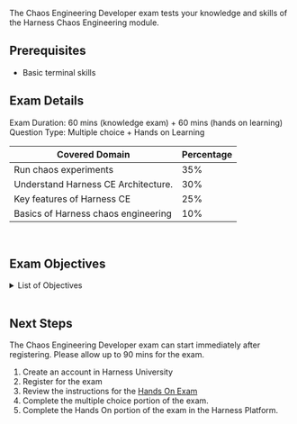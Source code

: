 The Chaos Engineering Developer exam tests your knowledge and skills of the Harness Chaos Engineering module.

## Prerequisites

- Basic terminal skills

## Exam Details

Exam Duration: 60 mins (knowledge exam) + 60 mins (hands on learning) <br/>
Question Type: Multiple choice + Hands on Learning

| Covered Domain                      | Percentage |
| ----------------------------------- | ---------- |
| Run chaos experiments               | 35%        |
| Understand Harness CE Architecture. | 30%        |
| Key features of Harness CE          | 25%        |
| Basics of Harness chaos engineering | 10%        |

<br />

## Exam Objectives

<details>
<summary>List of Objectives</summary>

The following is a detailed list of exam objectives:

| #   | Objectives                                             |
| --- | ------------------------------------------------------ |
| 1   | **Understanding Harness Chaos Engineering (CE)**       |
| 1.1 | Introduction to Chaos Engineering and generic concepts |
| 2   | Architecture                                           |
| 2.1 | Anatomy of a Chaos Experiment in Harness CE            |
| 2.2 | Harness CE Architecture                                |
| 2.3 | Connecting to Harness CE using Chaos Infrastructures   |
| 3   | **Key features of Harness CE**                         |
| 3.1 | Harness CE Resilience Probes                           |
| 3.2 | Chaos guard in Harness CE                              |
| 3.3 | Chaos dashboards in Harness CE                         |
| 4   | **Run chaos experiments on various platforms**         |
| 4.1 | Kubernetes chaos faults in Harness CE                  |
| 4.2 | AWS chaos faults in Harness CE                         |
| 4.3 | Azure chaos faults in Harness CE                       |
| 4.4 | GCP chaos faults in Harness CE                         |

</details>

<br />

## Next Steps

The Chaos Engineering Developer exam can start immediately after registering. Please allow up to 90 mins for the exam.

1. Create an account in Harness University
2. Register for the exam
3. Review the instructions for the [Hands On Exam](https://developer.harness.io/university/instructions)
4. Complete the multiple choice portion of the exam.
5. Complete the Hands On portion of the exam in the Harness Platform. 

